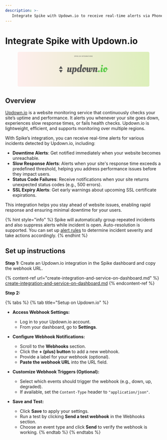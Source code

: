 ```yaml
---
description: >-
   Integrate Spike with Updown.io to receive real-time alerts via Phone calls, SMS, Slack, MS Teams, and more when your website goes down or experiences performance issues.
---
```


# Integrate Spike with Updown.io
<figure><img src="../.gitbook/assets/integrations/updownio/updown-io.png" alt=""><figcaption></figcaption></figure>

## Overview
[Updown.io](https://updown.io) is a website monitoring service that continuously checks your site’s uptime and performance. It alerts you whenever your site goes down, experiences slow response times, or fails health checks. Updown.io is lightweight, efficient, and supports monitoring over multiple regions.

With Spike’s integration, you can receive real-time alerts for various incidents detected by Updown.io, including:

* **Downtime Alerts**: Get notified immediately when your website becomes unreachable.
* **Slow Response Alerts**: Alerts when your site's response time exceeds a predefined threshold, helping you address performance issues before they impact users.
* **Status Code Failures**: Receive notifications when your site returns unexpected status codes (e.g., 500 errors).
* **SSL Expiry Alerts**: Get early warnings about upcoming SSL certificate expirations.

This integration helps you stay ahead of website issues, enabling rapid response and ensuring minimal downtime for your users.

{% hint style="info" %}
Spike will automatically group repeated incidents and also suppress alerts while incident is open. Auto-resolution is supported. You can set up [alert rules](https://docs.spike.sh/alerts/alert-rules) to determine incident severity and take actions accordingly.
{% endhint %}

## Set up instructions

**Step 1:** Create an Updown.io integration in the Spike dashboard and copy the webhook URL.

{% content-ref url="create-integration-and-service-on-dashboard.md" %}
[create-integration-and-service-on-dashboard.md](create-integration-and-service-on-dashboard.md)
{% endcontent-ref %}

**Step 2:**&#x20;

{% tabs %}
{% tab title="Setup on Updown.io" %}
* **Access Webhook Settings:**
  * Log in to your Updown.io account.
  * From your dashboard, go to **Settings**.

* **Configure Webhook Notifications:**
  * Scroll to the **Webhooks** section.
  * Click the **+ (plus) button** to add a new webhook.
  * Provide a label for your webhook (optional).
  * **Paste the webhook URL** into the URL field.

* **Customize Webhook Triggers (Optional):**
  * Select which events should trigger the webhook (e.g., down, up, degraded).
  * If available, set the `Content-Type` header to `"application/json"`.

* **Save and Test:**
  * Click **Save** to apply your settings.
  * Run a test by clicking **Send a test webhook** in the Webhooks section.
  * Choose an event type and click **Send** to verify the webhook is working.
{% endtab %}
{% endtabs %}